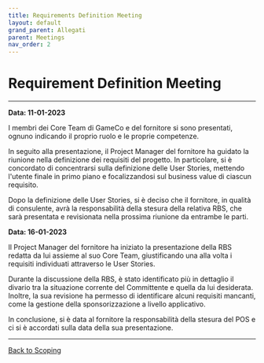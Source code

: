```yaml
---
title: Requirements Definition Meeting
layout: default
grand_parent: Allegati
parent: Meetings
nav_order: 2
---
```


# Requirement Definition Meeting

---

**Data: 11-01-2023**

I membri dei Core Team di GameCo e del fornitore si sono presentati, ognuno indicando il proprio ruolo e le proprie 
competenze.

In seguito alla presentazione, il Project Manager del fornitore ha guidato la riunione nella definizione dei requisiti
del progetto. In particolare, si è concordato di concentrarsi sulla definizione delle User Stories, mettendo l'utente
finale in primo piano e focalizzandosi sul business value di ciascun requisito.

Dopo la definizione delle User Stories, si è deciso che il fornitore, in qualità di consulente, avrà la responsabilità
della stesura della relativa RBS, che sarà presentata e revisionata nella prossima riunione da entrambe le parti.

**Data: 16-01-2023**

Il Project Manager del fornitore ha iniziato la presentazione della RBS redatta da lui assieme al suo Core Team,
giustificando una alla volta i requisiti individuati attraverso le User Stories.

Durante la discussione della RBS, è stato identificato più in dettaglio il divario tra la situazione corrente del
Committente e quella da lui desiderata. Inoltre, la sua revisione ha permesso di identificare alcuni requisiti mancanti,
come la gestione della sponsorizzazione a livello applicativo.

In conclusione, si è data al fornitore la responsabilità della stesura del POS e ci si è accordati sulla data della sua
presentazione.

---

[Back to Scoping](/pm/1-scoping#requirements-definition-meeting)